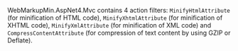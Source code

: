 WebMarkupMin.AspNet4.Mvc contains 4 action filters: `MinifyHtmlAttribute` (for minification of HTML code), `MinifyXhtmlAttribute` (for minification of XHTML code), `MinifyXmlAttribute` (for minification of XML code) and `CompressContentAttribute` (for compression of text content by using GZIP or Deflate).
